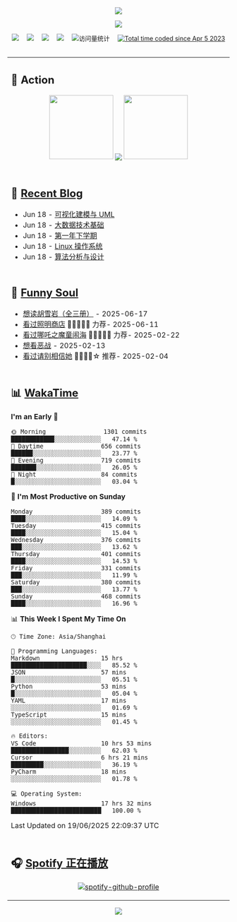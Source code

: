 <div align="center">

<img src="https://capsule-render.vercel.app/api?type=waving&color=timeGradient&height=300&&section=header&text=HI%20THERE!&fontSize=90&fontAlign=50&fontAlignY=30&desc=I%E2%80%99m%20@LI%20SIR%20%F0%9F%91%8B&descAlign=50&descSize=30&descAlignY=60&animation=twinkling" />

<div align="center">

  <!-- knock code pictures 敲代码的图片 -->
  <img order-radius="100px" src="https://img.lisir.me/image/my/001.gif"><br>

  <!-- profile logo 个人资料徽标 -->
  <div align="center">
    <a href="https://lisir.me/" title="点击跳转"><img src="https://img.shields.io/badge/Blog-%E4%B8%AA%E4%BA%BA%E5%8D%9A%E5%AE%A2-red"></a>&emsp;
    <a href="https://photo.lisir.me/" title="点击跳转"><img src="https://img.shields.io/badge/Photo-%E6%97%B6%E5%85%89%E7%9B%B8%E5%86%8C-blue"></a>&emsp;
    <a href="https://cloud.lisir.me/" title="点击跳转"><img src="https://img.shields.io/badge/Cloud%20Disk-%E6%88%91%E7%9A%84%E4%BA%91%E7%9B%98-green"></a>&emsp;
    <a href="https://nz.lisir.me/" title="点击跳转"><img src="https://img.shields.io/badge/%E5%93%AA%E5%90%92-%E7%9B%91%E6%8E%A7%E9%9D%A2%E6%9D%BF-blueviolet"></a>&emsp;
    <!-- visitor -->
    <img src="https://komarev.com/ghpvc/?username=wkwbk&label=Views&color=orange&style=flat" alt="访问量统计" />&emsp;
    <a href="https://wakatime.com/@2237354f-824a-4472-ae76-c1eca96c8908"><img src="https://wakatime.com/badge/user/2237354f-824a-4472-ae76-c1eca96c8908.svg" alt="Total time coded since Apr 5 2023" /></a>
  </div>

</div>

<br>

<div align="center">

<table>

<tr><td>

## 🚀 Action

<!-- github-readme-streak-stats 连续提交代码天数记录 -->
<div align="center">
  <img width="145" src="https://img.lisir.me/image/my/002.png">
  <img align="center" src="https://github-readme-stats.vercel.app/api?username=wkwbk&show_icons=true&theme=transparent">
  <img width="145" src="https://img.lisir.me/image/my/001.png">
</div>

<br>

</td></tr>

<tr><td>

<!-- 近期博客 -->
## 📃 [Recent Blog](https://lisir.me/)

<!-- feed start -->
- Jun 18 - [可视化建模与 UML](https://lisir.me/Exam/XASYU/Second/2025-06-24/00.可视化建模与-UML)
- Jun 18 - [大数据技术基础](https://lisir.me/Exam/XASYU/Second/2025-06-27/00.大数据技术基础)
- Jun 18 - [第一年下学期](https://lisir.me/Exam/XASYU/Second/)
- Jun 18 - [Linux 操作系统](https://lisir.me/Exam/XASYU/Second/2025-06-24/01.Linux-操作系统)
- Jun 18 - [算法分析与设计](https://lisir.me/Exam/XASYU/Second/2025-06-25/00.算法分析与设计)
<!-- feed end -->

</td></tr>

<tr><td>

<!-- 豆瓣 -->
## 🤾 [Funny Soul](https://movie.douban.com/people/li778057151)

<!-- START_SECTION:douban -->
* <a href='https://book.douban.com/subject/1752349/' target='_blank'>想读胡雪岩（全三册）</a> - 2025-06-17
* <a href='https://movie.douban.com/subject/36318331/' target='_blank'>看过照明商店</a> 🌟🌟🌟🌟🌟 力荐- 2025-06-11
* <a href='https://movie.douban.com/subject/34780991/' target='_blank'>看过哪吒之魔童闹海</a> 🌟🌟🌟🌟🌟 力荐- 2025-02-22
* <a href='https://movie.douban.com/subject/10604851/' target='_blank'>想看恶战</a> - 2025-02-13
* <a href='https://movie.douban.com/subject/35295017/' target='_blank'>看过请别相信她</a> 🌟🌟🌟🌟☆ 推荐- 2025-02-04
<!-- END_SECTION:douban -->

</td></tr>

<tr><td>

<!-- wakatime 统计 -->
## 📊 [WakaTime](https://wakatime.com/@wkwbk)

<!--START_SECTION:waka-->
**I'm an Early 🐤** 

```text
🌞 Morning                1301 commits        ████████████░░░░░░░░░░░░░   47.14 % 
🌆 Daytime                656 commits         ██████░░░░░░░░░░░░░░░░░░░   23.77 % 
🌃 Evening                719 commits         ███████░░░░░░░░░░░░░░░░░░   26.05 % 
🌙 Night                  84 commits          █░░░░░░░░░░░░░░░░░░░░░░░░   03.04 % 
```
📅 **I'm Most Productive on Sunday** 

```text
Monday                   389 commits         ████░░░░░░░░░░░░░░░░░░░░░   14.09 % 
Tuesday                  415 commits         ████░░░░░░░░░░░░░░░░░░░░░   15.04 % 
Wednesday                376 commits         ███░░░░░░░░░░░░░░░░░░░░░░   13.62 % 
Thursday                 401 commits         ████░░░░░░░░░░░░░░░░░░░░░   14.53 % 
Friday                   331 commits         ███░░░░░░░░░░░░░░░░░░░░░░   11.99 % 
Saturday                 380 commits         ███░░░░░░░░░░░░░░░░░░░░░░   13.77 % 
Sunday                   468 commits         ████░░░░░░░░░░░░░░░░░░░░░   16.96 % 
```


📊 **This Week I Spent My Time On** 

```text
🕑︎ Time Zone: Asia/Shanghai

💬 Programming Languages: 
Markdown                 15 hrs              █████████████████████░░░░   85.52 % 
JSON                     57 mins             █░░░░░░░░░░░░░░░░░░░░░░░░   05.51 % 
Python                   53 mins             █░░░░░░░░░░░░░░░░░░░░░░░░   05.04 % 
YAML                     17 mins             ░░░░░░░░░░░░░░░░░░░░░░░░░   01.69 % 
TypeScript               15 mins             ░░░░░░░░░░░░░░░░░░░░░░░░░   01.45 % 

🔥 Editors: 
VS Code                  10 hrs 53 mins      ████████████████░░░░░░░░░   62.03 % 
Cursor                   6 hrs 21 mins       █████████░░░░░░░░░░░░░░░░   36.19 % 
PyCharm                  18 mins             ░░░░░░░░░░░░░░░░░░░░░░░░░   01.78 % 

💻 Operating System: 
Windows                  17 hrs 32 mins      █████████████████████████   100.00 % 
```


 Last Updated on 19/06/2025 22:09:37 UTC
<!--END_SECTION:waka-->

</td></tr>

<tr><td>

## 🎧 [Spotify 正在播放](https://open.spotify.com/user/31s4ftvnfnus65uynvxmxu7rkfom)

<div align="center">

  [![spotify-github-profile](https://spotify-github-profile.kittinanx.com/api/view?uid=31s4ftvnfnus65uynvxmxu7rkfom&cover_image=true&theme=default&show_offline=true&background_color=121212&interchange=true&bar_color_cover=true)](https://spotify-github-profile.kittinanx.com/api/view?uid=31s4ftvnfnus65uynvxmxu7rkfom&redirect=true)

</div>

</td></tr>

</table>

</div>

<img src="https://capsule-render.vercel.app/api?type=waving&color=timeGradient&height=300&&section=footer&text=THE%20END!&fontSize=90&fontAlign=50&fontAlignY=70&desc=Hope%20your%20program%20is%20bug-free!&descAlign=50&descSize=30&descAlignY=40&animation=twinkling" />

</div>
